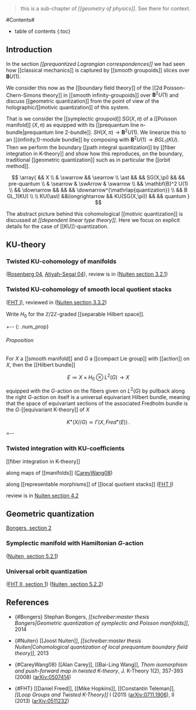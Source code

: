 
> this is a sub-chapter of _[[geometry of physics]]_. See there for context.

#Contents#
* table of contents
{:toc}


## Introduction

In the section _[[prequantized Lagrangian correspondences]]_ we had seen how [[classical mechanics]] is captured by [[smooth groupoids]] slices over $\mathbf{B}U(1)$.

We consider this now as the [[boundary field theory]] of the [[2d Poisson-Chern-Simons theory]] in [[smooth infinity-groupoids]] over $\mathbf{B}^2 U(1)$ and discuss [[geometric quantization]] from the point of view of the holographic/[[motivic quantization]] of this system.

That is we consider the [[symplectic groupoid]] $SG(X,\pi)$ of a [[Poisson manifold]] $(X,\pi)$ as equipped with its [[prequantum line n-bundle|prequantum line 2-bundle]]. $SH(X,\pi) \to \mathbf{B}^2 U(1)$. We linearize this to an [[(infinity,1)-module bundle]] by composing with $\mathbf{B}^2 U(1)\to B GL_1(KU)$. Then we perform the boundary [[path integral quantization]] by [[fiber integration in K-theory]] and show how this reproduces, on the boundary, traditional [[geometric quantization]] such as in particular the [[orbit method]].

$$
  \array{
    && X
    \\
    & \swarrow && \searrow
    \\
    \ast && && SG(X,\pi)  && && pre-quantum
    \\
    & \searrow & \swArrow & \swarrow
    \\
    && \mathbf{B}^2 U(1)
    \\
    && \downarrow && && && \downarrow^{\mathrlap{quantization}}
    \\
    && B GL_1(KU)
    \\
    \\
    KU(\ast) &&\longrightarrow && KU(SG(X,\pi)) && && quantum
  }
$$

The abstract picture behind this cohomological [[motivic quantization]] is discussed at _[[dependent linear type theory]]_. Here we focus on explicit details for the case of [[KU]]-quantization.

## KU-theory

### Twisted KU-cohomology of manifolds

([Rosenberg 04](twisted+K-theory#Rosenberg89), [Atiyah-Segal 04](twisted+K-theory#AtiyahSegal04)), review is in ([Nuiten section 3.2.1](#Nuiten))

### Twisted KU-cohomology of smooth local quotient stacks

([FHT I](#FHT)), reviewed in ([Nuiten section 3.3.2](#Nuiten))

Write $H_0$ for the $\mathbb{Z}/2\mathbb{Z}$-graded [[separable Hilbert space]].

+-- {: .num_prop}
###### Proposition

For $X$ a [[smooth manifold]] and $G$ a [[compact Lie group]] with [[action]] on $X$, then the [[Hilbert bundle]]

$$
  E \coloneqq X \times H_0 \otimes L^2(G) \to X
$$ 

equipped with the $G$-action on the fibers given on $L^2(G)$ by pullback along the right $G$-action on itself is a universal equivariant Hilbert bundle, meaning that the space of equivariant sections of the associated Fredholm bundle is the $G$-[[equivariant K-theory]] of $X$

$$
  K^\bullet(X//G)
  \simeq
  \Gamma(X, Fred^\bullet(E))
  \,.
$$

=--

### Twisted integration with KU-coefficients




[[fiber integration in K-theory]]

along maps of [[manifolds]] ([CareyWang08](#CareyWang08))

along [[representable morphisms]] of [[local quotient stacks]] ([FHT I](#FHT))


review is in [Nuiten section 4.2](#Nuiten)


## Geometric quantization

[Bongers, section 2](#Bongers)


### Symplectic manifold with Hamiltonian $G$-action


([Nuiten, section 5.2.1](#Nuiten))


### Universal orbit quantization

([FHT II, section 1](#FHT)) ([Nuiten, section 5.2.2](#Nuiten))



## References

* {#Bongers} Stephan Bongers, _[[schreiber:master thesis Bongers|Geometric quantization of symplectic and Poisson manifolds]]_, 2014

* {#Nuiten} [[Joost Nuiten]], _[[schreiber:master thesis Nuiten|Cohomological quantization of local prequantum boundary field theory]]_, 2013

* {#CareyWang08} [[Alan Carey]], [[Bai-Ling Wang]], _Thom isomorphism and push-forward map in twisted K-theory_, J. K-Theory 1(2), 357-393 (2008) ([arXiv:0507414](http://arxiv.org/abs/math/0507414))

* {#FHT} [[Daniel Freed]], [[Mike Hopkins]], [[Constantin Teleman]], _[[Loop Groups and Twisted K-Theory]]_ I (2011) ([arXiv:0711.1906](http://arxiv.org/abs/0711.1906)), II (2013) ([arXiv:0511232](http://arxiv.org/abs/math/0511232))
